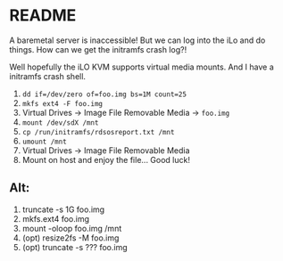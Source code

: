 # README

A baremetal server is inaccessible! But we can log into the iLo and do things. How can we get the initramfs crash log?!

Well hopefully the iLO KVM supports virtual media mounts. And I have a initramfs crash shell.

1. `dd if=/dev/zero of=foo.img bs=1M count=25`
2. `mkfs ext4 -F foo.img`
3. Virtual Drives -> Image File Removable Media -> `foo.img`
4. `mount /dev/sdX /mnt`
5. `cp /run/initramfs/rdsosreport.txt /mnt`
6. `umount /mnt`
7. Virtual Drives -> Image File Removable Media
8. Mount on host and enjoy the file... Good luck!

## Alt:

1. truncate -s 1G foo.img
2. mkfs.ext4 foo.img
3. mount -oloop foo.img /mnt
4. (opt) resize2fs -M foo.img
5. (opt) truncate -s ??? foo.img 
